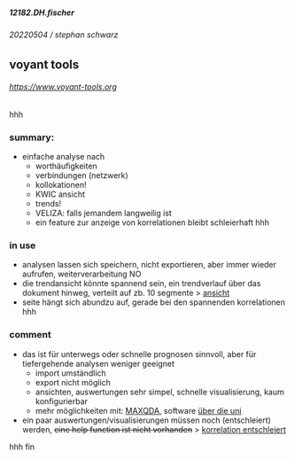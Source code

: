 ##### 12182.DH.fischer
###### 20220504 / stephan schwarz
## voyant tools
###### <https://www.voyant-tools.org>
hhh
### summary:
- einfache analyse nach 
    - worthäufigkeiten
    - verbindungen (netzwerk)
    - kollokationen!
    - KWIC ansicht
    - trends!
    - VELIZA: falls jemandem langweilig ist
    - ein feature zur anzeige von korrelationen bleibt schleierhaft
hhh
### in use
- analysen lassen sich speichern, nicht exportieren, aber immer wieder aufrufen, weiterverarbeitung NO
- die trendansicht könnte spannend sein, ein trendverlauf über das dokument hinweg, verteilt auf zb. 10 segmente > [ansicht](https://voyant-tools.org/?corpus=1baea42d9dd66c349fd5fa27700489ad&query=die&view=DocumentTerms)
- seite hängt sich abundzu auf, gerade bei den spannenden korrelationen
hhh
### comment
- das ist für unterwegs oder schnelle prognosen sinnvoll, aber für tiefergehende analysen weniger geeignet       
    - import umständlich 
    - export nicht möglich
    - ansichten, auswertungen sehr simpel, schnelle visualisierung, kaum konfigurierbar
    - mehr möglichkeiten mit: [MAXQDA](https://www.maxqda.de), software [über die uni](https://www.zedat.fu-berlin.de/Benutzerservice/MAXQDA)
- ein paar auswertungen/visualisierungen müssen noch (entschleiert) werden, <del>eine help function ist nicht vorhanden</del> > [korrelation entschleiert](https://voyant-tools.org/docs/#!/guide/correlations)

hhh
fin